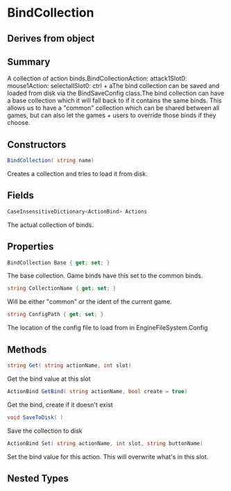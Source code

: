 # BindCollection

## Derives from object

## Summary

A collection of action binds.BindCollectionAction: attack1Slot0: mouse1Action: selectallSlot0: ctrl + aThe bind collection can be saved and loaded from disk via the BindSaveConfig class.The bind collection can have a base collection which it will fall back to if it contains
the same binds. This allows us to have a "common" collection which can be shared between
all games, but can also let the games + users to override those binds if they choose.
## Constructors

```c#
BindCollection( string name) 
```
Creates a collection and tries to load it from disk.
## Fields

```c#
CaseInsensitiveDictionary<ActionBind> Actions
```
The actual collection of binds.
## Properties

```c#
BindCollection Base { get; set; } 
```
The base collection. Game binds have this set to the common binds.
```c#
string CollectionName { get; set; } 
```
Will be either "common" or the ident of the current game.
```c#
string ConfigPath { get; set; } 
```
The location of the config file to load from in EngineFileSystem.Config
## Methods

```c#
string Get( string actionName, int slot) 
```
Get the bind value at this slot
```c#
ActionBind GetBind( string actionName, bool create = true) 
```
Get the bind, create if it doesn't exist
```c#
void SaveToDisk( ) 
```
Save the collection to disk
```c#
ActionBind Set( string actionName, int slot, string buttonName) 
```
Set the bind value for this action. This will overwrite what's in this slot.
## Nested Types

